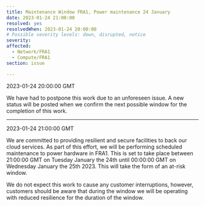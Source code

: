 ```yaml
---
title: Maintenance Window FRA1, Power maintenance 24 January
date: 2023-01-24 21:00:00
resolved: yes
resolvedWhen: 2023-01-24 20:00:00 
# Possible severity levels: down, disrupted, notice
severity: 
affected:
  - Network/FRA1
  - Compute/FRA1
section: issue

---
```


2023-01-24 20:00:00 GMT

We have had to postpone this work due to an unforeseen issue. A new status will be posted when we confirm the next possible window for the completion of this work.

---

2023-01-24 21:00:00 GMT

We are committed to providing resilient and secure facilities to back our cloud services. As part of this effort, we will be performing scheduled maintenance to power hardware in FRA1. This is set to take place between 21:00:00 GMT on Tuesday January the 24th until 00:00:00 GMT on Wednesday January the 25th 2023. This will take the form of an at-risk window.

We do not expect this work to cause any customer interruptions, however, customers should be aware that during the window we will be operating with reduced resilience for the duration of the window.
